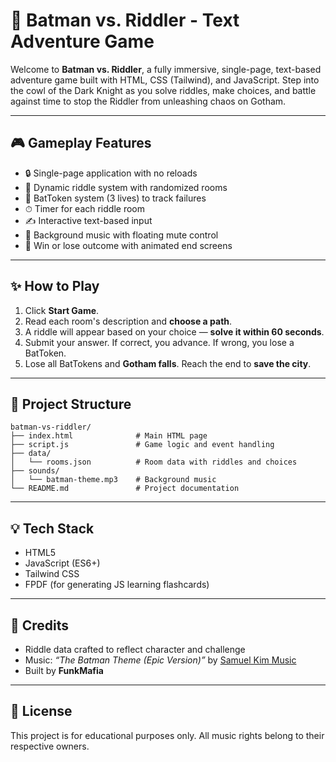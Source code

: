 # 🦇 Batman vs. Riddler - Text Adventure Game

Welcome to **Batman vs. Riddler**, a fully immersive, single-page, text-based adventure game built with HTML, CSS (Tailwind), and JavaScript. Step into the cowl of the Dark Knight as you solve riddles, make choices, and battle against time to stop the Riddler from unleashing chaos on Gotham.

---

## 🎮 Gameplay Features

- 🔒 Single-page application with no reloads
- 🧩 Dynamic riddle system with randomized rooms
- 🦇 BatToken system (3 lives) to track failures
- ⏱ Timer for each riddle room
- ✍️ Interactive text-based input
- 🎵 Background music with floating mute control
- 🧠 Win or lose outcome with animated end screens

---

## ✨ How to Play

1. Click **Start Game**.
2. Read each room's description and **choose a path**.
3. A riddle will appear based on your choice — **solve it within 60 seconds**.
4. Submit your answer. If correct, you advance. If wrong, you lose a BatToken.
5. Lose all BatTokens and **Gotham falls**. Reach the end to **save the city**.

---

## 📁 Project Structure

```
batman-vs-riddler/
├── index.html              # Main HTML page
├── script.js               # Game logic and event handling
├── data/
│   └── rooms.json          # Room data with riddles and choices
├── sounds/
│   └── batman-theme.mp3    # Background music
└── README.md               # Project documentation
```

---

## 💡 Tech Stack

- HTML5
- JavaScript (ES6+)
- Tailwind CSS
- FPDF (for generating JS learning flashcards)

---

## 🧠 Credits

- Riddle data crafted to reflect character and challenge
- Music: *“The Batman Theme (Epic Version)”* by [Samuel Kim Music](https://soundcloud.com/samuelkimmusic)
- Built by **FunkMafia**

---

## 📄 License

This project is for educational purposes only. All music rights belong to their respective owners.